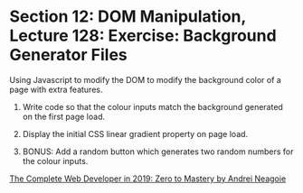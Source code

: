 # Section 12: DOM Manipulation, Lecture 128: Exercise: Background Generator Files
Using Javascript to modify the DOM to modify the background color of a page with extra features.

1. Write code so that the colour inputs match the background generated on the first page load. 

2. Display the initial CSS linear gradient property on page load.

3. BONUS: Add a random button which generates two random numbers for the colour inputs.

[The Complete Web Developer in 2019: Zero to Mastery by Andrei Neagoie](https://www.udemy.com/the-complete-web-developer-in-2018/)